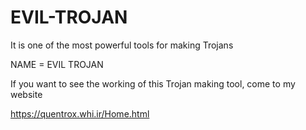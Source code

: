# EVIL-TROJAN
It is one of the most powerful tools for making Trojans

NAME = EVIL TROJAN


If you want to see the working of this Trojan making tool, come to my website

https://quentrox.whi.ir/Home.html
